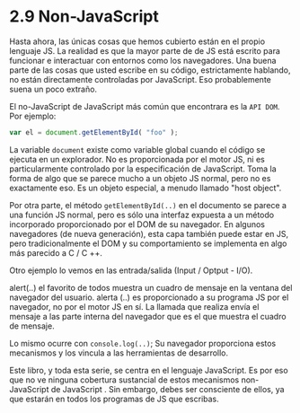 # 2.9 Non-JavaScript

Hasta ahora, las únicas cosas que hemos cubierto están en el propio lenguaje JS. La realidad es que la mayor parte de
 de JS está escrito para funcionar e interactuar con entornos como los navegadores. Una buena parte de las cosas que usted escribe en su código, estrictamente hablando, no están directamente controladas por JavaScript. Eso probablemente suena un poco extraño.

El no-JavaScript de JavaScript más común que encontrara es la `API DOM`. Por ejemplo:

```js
var el = document.getElementById( "foo" );
```

La variable `document` existe como variable global cuando el código se ejecuta en un explorador. No es proporcionada por el motor JS, ni es particularmente controlado por la especificación de JavaScript. Toma la forma de algo que se parece mucho a un objeto JS normal, pero no es exactamente eso. Es un objeto especial, a menudo llamado "host object".

Por otra parte, el método `getElementById(..)` en el documento se parece a una función JS normal, pero es sólo una interfaz expuesta a un método incorporado proporcionado por el DOM de su navegador. En algunos navegadores \(de nueva generación\), esta capa también puede estar en JS, pero tradicionalmente el DOM y su comportamiento se implementa en algo más parecido a C / C ++.

Otro ejemplo lo vemos en las entrada/salida \(Input / Optput - I/O\).

alert(..) el favorito de todos muestra un cuadro de mensaje en la ventana del navegador del usuario. alerta (..) es proporcionado a su programa JS por el navegador, no por el motor JS en sí. La llamada que realiza envía el mensaje a las parte interna del navegador que es el que muestra el cuadro de mensaje.

Lo mismo ocurre con `console.log(..)`; Su navegador proporciona estos mecanismos y los vincula a las herramientas de desarrollo.

Este libro, y toda esta serie, se centra en el lenguaje JavaScript. Es por eso que no ve ninguna cobertura sustancial de estos mecanismos non-JavaScript de JavaScript . Sin embargo, debes ser consciente de ellos, ya que estarán en todos los programas de JS que escribas.

